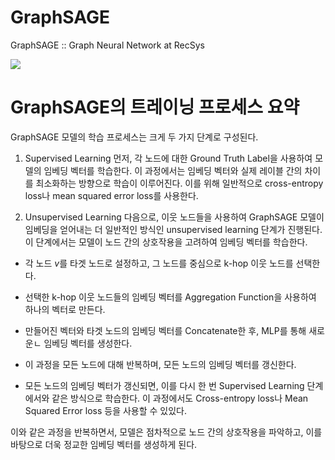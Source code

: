 # GraphSAGE
GraphSAGE :: Graph Neural Network at RecSys

![](https://velog.velcdn.com/images/h4y3j1n/post/703b2600-1b50-4b29-b971-5428ab06a37f/image.png)

# GraphSAGE의 트레이닝 프로세스 요약 
GraphSAGE 모델의 학습 프로세스는 크게 두 가지 단계로 구성된다.

1. Supervised Learning
먼저, 각 노드에 대한 Ground Truth Label을 사용하여 모델의 임베딩 벡터를 학습한다. 이 과정에서는 임베딩 벡터와 실제 레이블 간의 차이를 최소화하는 방향으로 학습이 이루어진다. 이를 위해 일반적으로 cross-entropy loss나 mean squared error loss를 사용한다.

2. Unsupervised Learning
다음으로, 이웃 노드들을 사용하여 GraphSAGE 모델이 임베딩을 얻어내는 더 일반적인 방식인 unsupervised learning 단계가 진행된다. 이 단계에서는 모델이 노드 간의 상호작용을 고려하여 임베딩 벡터를 학습한다.

* 각 노드 $v$를 타겟 노드로 설정하고, 그 노드를 중심으로 k-hop 이웃 노드를 선택한다.

* 선택한 k-hop 이웃 노드들의 임베딩 벡터를 Aggregation Function을 사용하여 하나의 벡터로 만든다.

* 만들어진 벡터와 타겟 노드의 임베딩 벡터를 Concatenate한 후, MLP를 통해 새로운ㄴ 임베딩 벡터를 생성한다.

* 이 과정을 모든 노드에 대해 반복하며, 모든 노드의 임베딩 벡터를 갱신한다.

* 모든 노드의 임베딩 벡터가 갱신되면, 이를 다시 한 번 Supervised Learning 단계에서와 같은 방식으로 학습한다. 이 과정에서도 Cross-entropy loss나 Mean Squared Error loss 등을 사용할 수 있있다.

이와 같은 과정을 반복하면서, 모델은 점차적으로 노드 간의 상호작용을 파악하고, 이를 바탕으로 더욱 정교한 임베딩 벡터를 생성하게 된다.